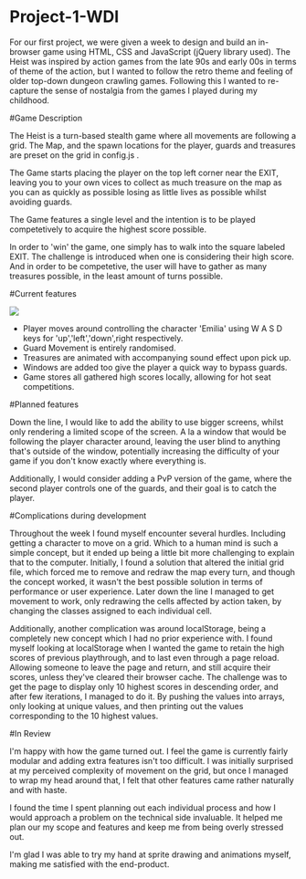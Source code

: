 # Project-1-WDI

For our first project, we were given a week to design and build an in-browser game using HTML, CSS and JavaScript (jQuery library used). The Heist was inspired by action games from the late 90s and early 00s in terms of theme of the action, but I wanted to follow the retro theme and feeling of older top-down dungeon crawling games. Following this I wanted to re-capture the sense of nostalgia from the games I played during my childhood.

#Game Description

The Heist is a turn-based stealth game where all movements are following a grid. The Map, and the spawn locations for the player, guards and treasures are preset on the grid in config.js .

The Game starts placing the player on the top left corner near the EXIT, leaving you to your own vices to collect as much treasure on the map as you can as quickly as possible losing as little lives as possible whilst avoiding guards.

The Game features a single level and the intention is to be played competetively to acquire the highest score possible.

In order to 'win' the game, one simply has to walk into the square labeled EXIT. The challenge is introduced when one is considering their high score. And in order to be competetive, the user will have to gather as many treasures possible, in the least amount of turns possible.

#Current features

<img src='./images/the_heist_example.gif'>

- Player moves around controlling the character 'Emilia' using W A S D keys for 'up','left','down',right respectively.
- Guard Movement is entirely randomised.
- Treasures are animated with accompanying sound effect upon pick up.
- Windows are added too give the player a quick way to bypass guards.
- Game stores all gathered high scores locally, allowing for hot seat competitions.



#Planned features

Down the line, I would like to add the ability to use bigger screens, whilst only rendering a limited scope of the screen. A la a window that would be following the player character around, leaving the user blind to anything that's outside of the window, potentially increasing the difficulty of your game if you don't know exactly where everything is.

Additionally, I would consider adding a PvP version of the game, where the second player controls one of the guards, and their goal is to catch the player.

#Complications during development

Throughout the week I found myself encounter several hurdles. Including getting a character to move on a grid. Which to a human mind is such a simple concept, but it ended up being a little bit more challenging to explain that to the computer.
Initially, I found a solution that altered the initial grid file, which forced me to remove and redraw the map every turn, and though the concept worked, it wasn't the best possible solution in terms of performance or user experience.
Later down the line I managed to get movement to work, only redrawing the cells affected by action taken, by changing the classes assigned to each individual cell.

Additionally, another complication was around localStorage, being a completely new concept which I had no prior experience with. I found myself looking at localStorage when I wanted the game to retain the high scores of previous playthrough, and to last even through a page reload. Allowing someone to leave the page and return, and still acquire their scores, unless they've cleared their browser cache. The challenge was to get the page to display only 10 highest scores in descending order, and after few iterations, I managed to do it. By pushing the values into arrays, only looking at unique values, and then printing out the values corresponding to the 10 highest values.

#In Review

I'm happy with how the game turned out. I feel the game is currently fairly modular and adding extra features isn't too difficult. I was initially surprised at my perceived complexity of movement on the grid, but once I managed to wrap my head around that, I felt that other features came rather naturally and with haste.

I found the time I spent planning out each individual process and how I would approach a problem on the technical side invaluable. It helped me plan our my scope and features and keep me from being overly stressed out.

I'm glad I was able to try my hand at sprite drawing and animations myself, making me satisfied with the end-product.
